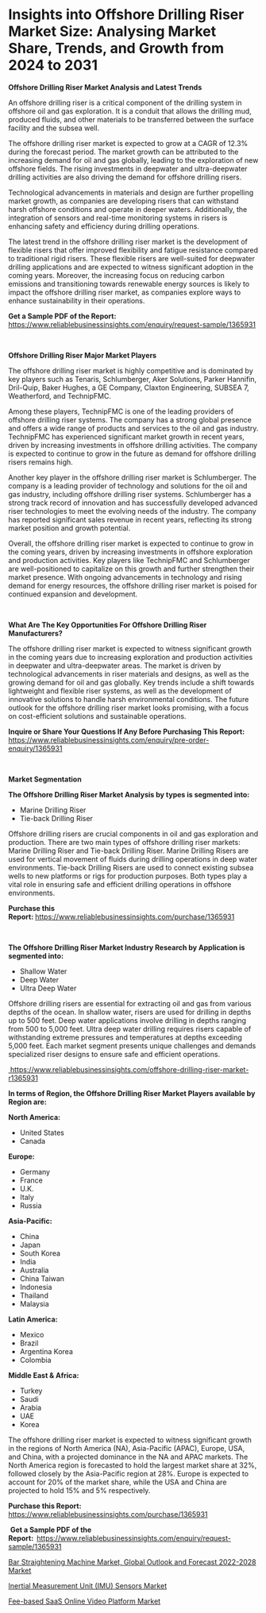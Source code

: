 <p><h1>Insights into Offshore Drilling Riser Market Size: Analysing Market Share, Trends, and Growth from 2024 to 2031</h1></p><p><strong>Offshore Drilling Riser Market Analysis and Latest Trends</strong></p>
<p><p>An offshore drilling riser is a critical component of the drilling system in offshore oil and gas exploration. It is a conduit that allows the drilling mud, produced fluids, and other materials to be transferred between the surface facility and the subsea well.</p><p>The offshore drilling riser market is expected to grow at a CAGR of 12.3% during the forecast period. The market growth can be attributed to the increasing demand for oil and gas globally, leading to the exploration of new offshore fields. The rising investments in deepwater and ultra-deepwater drilling activities are also driving the demand for offshore drilling risers.</p><p>Technological advancements in materials and design are further propelling market growth, as companies are developing risers that can withstand harsh offshore conditions and operate in deeper waters. Additionally, the integration of sensors and real-time monitoring systems in risers is enhancing safety and efficiency during drilling operations.</p><p>The latest trend in the offshore drilling riser market is the development of flexible risers that offer improved flexibility and fatigue resistance compared to traditional rigid risers. These flexible risers are well-suited for deepwater drilling applications and are expected to witness significant adoption in the coming years. Moreover, the increasing focus on reducing carbon emissions and transitioning towards renewable energy sources is likely to impact the offshore drilling riser market, as companies explore ways to enhance sustainability in their operations.</p></p>
<p><strong>Get a Sample PDF of the Report:&nbsp;</strong> <a href="https://www.reliablebusinessinsights.com/enquiry/request-sample/1365931">https://www.reliablebusinessinsights.com/enquiry/request-sample/1365931</a></p>
<p>&nbsp;</p>
<p><strong>Offshore Drilling Riser Major Market Players</strong></p>
<p><p>The offshore drilling riser market is highly competitive and is dominated by key players such as Tenaris, Schlumberger, Aker Solutions, Parker Hannifin, Dril-Quip, Baker Hughes, a GE Company, Claxton Engineering, SUBSEA 7, Weatherford, and TechnipFMC.</p><p>Among these players, TechnipFMC is one of the leading providers of offshore drilling riser systems. The company has a strong global presence and offers a wide range of products and services to the oil and gas industry. TechnipFMC has experienced significant market growth in recent years, driven by increasing investments in offshore drilling activities. The company is expected to continue to grow in the future as demand for offshore drilling risers remains high.</p><p>Another key player in the offshore drilling riser market is Schlumberger. The company is a leading provider of technology and solutions for the oil and gas industry, including offshore drilling riser systems. Schlumberger has a strong track record of innovation and has successfully developed advanced riser technologies to meet the evolving needs of the industry. The company has reported significant sales revenue in recent years, reflecting its strong market position and growth potential.</p><p>Overall, the offshore drilling riser market is expected to continue to grow in the coming years, driven by increasing investments in offshore exploration and production activities. Key players like TechnipFMC and Schlumberger are well-positioned to capitalize on this growth and further strengthen their market presence. With ongoing advancements in technology and rising demand for energy resources, the offshore drilling riser market is poised for continued expansion and development.</p></p>
<p>&nbsp;</p>
<p><strong>What Are The Key Opportunities For Offshore Drilling Riser Manufacturers?</strong></p>
<p><p>The offshore drilling riser market is expected to witness significant growth in the coming years due to increasing exploration and production activities in deepwater and ultra-deepwater areas. The market is driven by technological advancements in riser materials and designs, as well as the growing demand for oil and gas globally. Key trends include a shift towards lightweight and flexible riser systems, as well as the development of innovative solutions to handle harsh environmental conditions. The future outlook for the offshore drilling riser market looks promising, with a focus on cost-efficient solutions and sustainable operations.</p></p>
<p><strong>Inquire or Share Your Questions If Any Before Purchasing This Report:</strong> <a href="https://www.reliablebusinessinsights.com/enquiry/pre-order-enquiry/1365931">https://www.reliablebusinessinsights.com/enquiry/pre-order-enquiry/1365931</a></p>
<p>&nbsp;</p>
<p><strong>Market Segmentation</strong></p>
<p><strong>The Offshore Drilling Riser Market Analysis by types is segmented into:</strong></p>
<p><ul><li>Marine Drilling Riser</li><li>Tie-back Drilling Riser</li></ul></p>
<p><p>Offshore drilling risers are crucial components in oil and gas exploration and production. There are two main types of offshore drilling riser markets: Marine Drilling Riser and Tie-back Drilling Riser. Marine Drilling Risers are used for vertical movement of fluids during drilling operations in deep water environments. Tie-back Drilling Risers are used to connect existing subsea wells to new platforms or rigs for production purposes. Both types play a vital role in ensuring safe and efficient drilling operations in offshore environments.</p></p>
<p><strong>Purchase this Report:&nbsp;</strong><a href="https://www.reliablebusinessinsights.com/purchase/1365931">https://www.reliablebusinessinsights.com/purchase/1365931</a></p>
<p>&nbsp;</p>
<p><strong>The Offshore Drilling Riser Market Industry Research by Application is segmented into:</strong></p>
<p><ul><li>Shallow Water</li><li>Deep Water</li><li>Ultra Deep Water</li></ul></p>
<p><p>Offshore drilling risers are essential for extracting oil and gas from various depths of the ocean. In shallow water, risers are used for drilling in depths up to 500 feet. Deep water applications involve drilling in depths ranging from 500 to 5,000 feet. Ultra deep water drilling requires risers capable of withstanding extreme pressures and temperatures at depths exceeding 5,000 feet. Each market segment presents unique challenges and demands specialized riser designs to ensure safe and efficient operations.</p></p>
<p><a href="https://www.reliablebusinessinsights.com/offshore-drilling-riser-market-r1365931">&nbsp;https://www.reliablebusinessinsights.com/offshore-drilling-riser-market-r1365931</a></p>
<p><strong>In terms of Region, the Offshore Drilling Riser Market Players available by Region are:</strong></p>
<p>
    <p> <strong> North America: </strong>
        <ul>
            <li>United States</li>
            <li>Canada</li>
        </ul>
        </p> 
    <p> <strong> Europe: </strong>
        <ul>
            <li>Germany</li>
            <li>France</li>
            <li>U.K.</li>
            <li>Italy</li>
            <li>Russia</li>
        </ul>
        </p> 
    <p> <strong> Asia-Pacific: </strong>
        <ul>
            <li>China</li>
            <li>Japan</li>
            <li>South Korea</li>
            <li>India</li>
            <li>Australia</li>
            <li>China Taiwan</li>
            <li>Indonesia</li>
            <li>Thailand</li>
            <li>Malaysia</li>
        </ul>
        </p> 
    <p> <strong> Latin America: </strong>
        <ul>
            <li>Mexico</li>
            <li>Brazil</li>
            <li>Argentina Korea</li>
            <li>Colombia</li>
        </ul>
        </p> 
    <p> <strong> Middle East & Africa: </strong>
        <ul>
            <li>Turkey</li>
            <li>Saudi</li>
            <li>Arabia</li>
            <li>UAE</li>
            <li>Korea</li>
        </ul>
    </p>
    </p>
<p><p>The offshore drilling riser market is expected to witness significant growth in the regions of North America (NA), Asia-Pacific (APAC), Europe, USA, and China, with a projected dominance in the NA and APAC markets. The North America region is forecasted to hold the largest market share at 32%, followed closely by the Asia-Pacific region at 28%. Europe is expected to account for 20% of the market share, while the USA and China are projected to hold 15% and 5% respectively.</p></p>
<p><strong>Purchase this Report: </strong><a href="https://www.reliablebusinessinsights.com/purchase/1365931">https://www.reliablebusinessinsights.com/purchase/1365931</a></p>
<p>&nbsp;<strong>Get a Sample PDF of the Report:&nbsp;&nbsp;</strong><a href="https://www.reliablebusinessinsights.com/enquiry/request-sample/1365931">https://www.reliablebusinessinsights.com/enquiry/request-sample/1365931</a></p>
<p><strong></strong></p>
<p><p><a href="https://github.com/brendafegmorris532/Market-Research-Report-List-1/blob/main/bar-straightening-machine-market-global-outlook-and-forecast-2022-2028-market.md">Bar Straightening Machine Market, Global Outlook and Forecast 2022-2028 Market</a></p><p><a href="https://medium.com/@nettieboyle28/inertial-measurement-unit-imu-sensors-market-trends-and-analysis-opportunities-and-challenges-92228ab6660a">Inertial Measurement Unit (IMU) Sensors Market</a></p><p><a href="https://medium.com/@dellkoepp_34276/navigating-the-global-fee-based-saas-online-video-platform-market-landscape-trends-forecasts-and-40623e668a2d">Fee-based SaaS Online Video Platform Market</a></p></p>